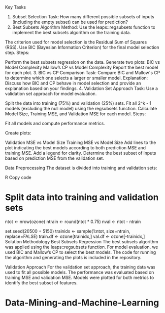 Key Tasks
1. Subset Selection
Task: How many different possible subsets of inputs (including the empty subset) can be used for prediction?
2. Best Subsets Algorithm
Method: Use the leaps::regsubsets function to implement the best subsets algorithm on the training data.

The criterion used for model selection is the Residual Sum of Squares (RSS).
Use BIC (Bayesian Information Criterion) for the final model selection step.
Steps:

Perform the best subsets regression on the data.
Generate two plots:
BIC vs Model Complexity
Mallow’s CP vs Model Complexity
Report the best model for each plot.
3. BIC vs CP Comparison
Task: Compare BIC and Mallow's CP to determine which one selects a larger or smaller model.
Explanation: Discuss how BIC and CP behave in model selection and provide an explanation based on your findings.
4. Validation Set Approach
Task: Use a validation set approach for model evaluation.

Split the data into training (75%) and validation (25%) sets.
Fit all 2^k - 1 models (excluding the null model) using the regsubsets function.
Calculate Model Size, Training MSE, and Validation MSE for each model.
Steps:

Fit all models and compute performance metrics.

Create plots:

Validation MSE vs Model Size
Training MSE vs Model Size
Add lines to the plot indicating the best models according to both prediction MSE and training MSE.
Add a legend for clarity.
Determine the best subset of inputs based on prediction MSE from the validation set.

Data Preprocessing
The dataset is divided into training and validation sets:

R
Copy code
# Split data into training and validation sets
ntot <- nrow(ozone)
ntrain <- round(ntot * 0.75)
nval <- ntot - ntrain

set.seed(20500 + 5150)
trainidx <- sample(1:ntot, size=ntrain, replace=FALSE)
train.df <- ozone[trainidx,]
val.df <- ozone[-trainidx,]
Solution Methodology
Best Subsets Regression
The best subsets algorithm was applied using the leaps::regsubsets function. For model evaluation, we used BIC and Mallow’s CP to select the best models. The code for running the algorithm and generating the plots is included in the repository.

Validation Approach
For the validation set approach, the training data was used to fit all possible models. The performance was evaluated based on training MSE and validation MSE. Models were plotted for both metrics to identify the best subset of features.

# Data-Mining-and-Machine-Learning
